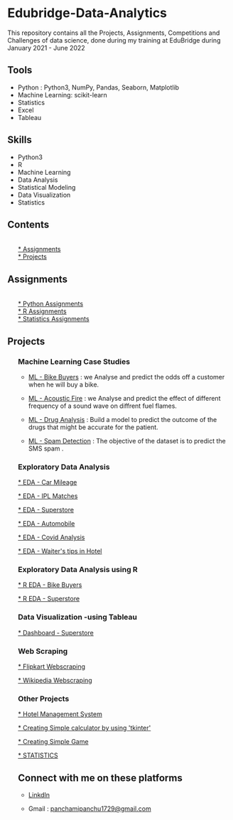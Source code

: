 # Edubridge-Data-Analytics
This repository contains all the Projects, Assignments, Competitions and Challenges of data science, done during my training at EduBridge during January 2021 - June 2022

## Tools
* Python : Python3, NumPy, Pandas, Seaborn, Matplotlib
* Machine Learning: scikit-learn
* Statistics
* Excel
* Tableau

## Skills

* Python3
* R 
* Machine Learning
* Data Analysis 
* Statistical Modeling
* Data Visualization
* Statistics

## Contents

<ul>
      <a href="https://github.com/PANCHAMIVT/Edubridge-Data-Analytics/tree/main/Assignments"><br/>* Assignments</a>  
      <a href="https://github.com/PANCHAMIVT/Edubridge-Data-Analytics/tree/main/Projects"><br/>* Projects</a>
    </ul>
    <h2>Assignments</h2>
    <ul>
      <a href="https://github.com/PANCHAMIVT/Edubridge-Data-Analytics/tree/main/Assignments/Python"><br/>* Python Assignments</a>
      <a href="https://github.com/PANCHAMIVT/Edubridge-Data-Analytics/tree/main/Assignments/R"><br/>* R Assignments</a>
      <a href="https://github.com/PANCHAMIVT/Edubridge-Data-Analytics/tree/main/Assignments/Statistics"><br/>* Statistics Assignments</a>
    </ul>
    <h2>Projects</h2>
    <ul>
  
      
  ### Machine Learning Case Studies
  
  - [ML - Bike Buyers](https://github.com/PANCHAMIVT/Edubridge-Data-Analytics/tree/main/Projects/ML%20%26%20EDA%20-%20Bike%20Buyers) : we Analyse and predict the odds off a customer when he will buy a bike.
  
  - [ML - Acoustic Fire](https://github.com/PANCHAMIVT/Edubridge-Data-Analytics/tree/main/Projects/ML%20-%20Acoustic%20Fire) : we Analyse and predict the effect of different frequency of a sound wave on diffrent fuel flames.
  
  - [ML - Drug Analysis](https://github.com/PANCHAMIVT/Edubridge-Data-Analytics/tree/main/Projects/ML%20-%20Drug%20Analysis) : Build a model to predict the outcome of the drugs that might be accurate for the patient.
  
  - [ML - Spam Detection](https://github.com/PANCHAMIVT/Edubridge-Data-Analytics/tree/main/Projects/ML%20-%20Spam%20Detection) : The objective of the dataset is to predict the SMS spam .
  
  ### Exploratory Data Analysis
      
  [* EDA - Car Mileage](https://github.com/PANCHAMIVT/Edubridge-Data-Analytics/tree/main/Projects/EDA%20-%20Car%20Mileage)
  
  [* EDA - IPL Matches](https://github.com/PANCHAMIVT/Edubridge-Data-Analytics/tree/main/Projects/EDA%20-%20IPL%20Matches)
  
  [* EDA - Superstore](https://github.com/PANCHAMIVT/Edubridge-Data-Analytics/tree/main/Projects/EDA%20-%20Superstore%20Analysis)
  
  [* EDA - Automobile](https://github.com/PANCHAMIVT/Edubridge-Data-Analytics/tree/main/Projects/EDA-Automobile)
  
  [* EDA - Covid Analysis](https://github.com/PANCHAMIVT/Edubridge-Data-Analytics/tree/main/Projects/EDA-Covid%20Analysis%20World%202020)
  
  [* EDA - Waiter's tips in Hotel](https://github.com/PANCHAMIVT/Edubridge-Data-Analytics/blob/main/Projects/EDA-TIPS/Readme.md)
  
  ### Exploratory Data Analysis using R
  
  [* R EDA - Bike Buyers](https://github.com/PANCHAMIVT/Edubridge-Data-Analytics/tree/main/Projects/R%20-%20EDA%20-%20Bike%20Buyers)
  
  [* R EDA - Superstore](https://github.com/PANCHAMIVT/Edubridge-Data-Analytics/tree/main/Projects/R%20EDA%20-%20Superstore)
  
  
  ### Data Visualization -using Tableau
      
  [* Dashboard - Superstore](https://github.com/PANCHAMIVT/Edubridge-Data-Analytics/tree/main/Projects/Tableau%20Dashboard%20-%20Superstore)
      
  ### Web Scraping
  
  [* Flipkart Webscraping](https://github.com/PANCHAMIVT/Edubridge-Data-Analytics/blob/main/Projects/WebScraping/FlipKart%20-%20WebScrapping.ipynb)
  
  [* Wikipedia Webscraping](https://github.com/PANCHAMIVT/Edubridge-Data-Analytics/blob/main/Projects/WebScraping/Wikipedia%20-%20Webscrapping.ipynb)
  
  
  ### Other Projects
  
  [* Hotel Management System](https://github.com/PANCHAMIVT/Edubridge-Data-Analytics/blob/main/Projects/Hotel%20Management/HOTEL%20MANAGMENT%20SYSTEM.ipynb)
  
  [* Creating Simple calculator by using 'tkinter'](https://github.com/PANCHAMIVT/Edubridge-Data-Analytics/blob/main/Projects/Simple%20Calculator/CALCULATOR.ipynb)
  
  [* Creating Simple Game](https://github.com/PANCHAMIVT/Edubridge-Data-Analytics/blob/main/Projects/GAME/Simple%20Quiz/SIMPLE%20QUIZ.ipynb)
  
  [* STATISTICS]( https://github.com/PANCHAMIVT/Edubridge-Data-Analytics/tree/main/Projects/STATISTICS) 
    
## Connect with me on these platforms

* [LinkdIn](https://www.linkedin.com/in/panchamivt18/)

* Gmail : panchamipanchu1729@gmail.com
